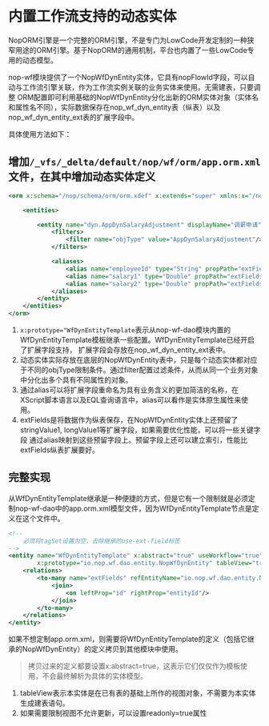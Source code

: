 # 内置工作流支持的动态实体

NopORM引擎是一个完整的ORM引擎，不是专门为LowCode开发定制的一种狭窄用途的ORM引擎。基于NopORM的通用机制，平台也内置了一些LowCode专用的动态模型。

nop-wf模块提供了一个NopWfDynEntity实体，它具有nopFlowId字段，可以自动与工作流引擎关联，作为工作流实例关联的业务实体来使用。无需建表，只要调整
ORM配置即可利用基础的NopWfDynEntity分化出新的ORM实体对象（实体名和属性名不同），实际数据保存在nop_wf_dyn_entity表（纵表）以及nop_wf_dyn_entity_ext表的扩展字段中。

具体使用方法如下：

## 增加`/_vfs/_delta/default/nop/wf/orm/app.orm.xml`文件，在其中增加动态实体定义

````xml
<orm x:schema="/nop/schema/orm/orm.xdef" x:extends="super" xmlns:x="/nop/schema/xdsl.xdef" x:dump="false">

    <entities>

        <entity name="dyn.AppDynSalaryAdjustment" displayName="调薪申请" x:prototype="WfDynEntityTemplate">
            <filters>
                <filter name="objType" value="AppDynSalaryAdjustment"/>
            </filters>

            <aliases>
                <alias name="employeeId" type="String" propPath="extFields.employeeId.string"/>
                <alias name="salary1" type="Double" propPath="extFields.salary1.double"/>
                <alias name="salary2" type="Double" propPath="extFields.salary2.double"/>
            </aliases>
        </entity>
    </entities>
</orm>
````

1. `x:prototype="WfDynEntityTemplate`表示从nop-wf-dao模块内置的WfDynEntityTemplate模板继承一些配置。WfDynEntityTemplate已经开启了扩展字段支持，
扩展字段会存放在nop_wf_dyn_entity_ext表中。
2. 动态实体实际存放在底层的NopWfDynEntity表中，只是每个动态实体都对应于不同的objType限制条件。通过filter配置过滤条件，从而从同一个业务对象中分化出多个具有不同属性的对象。
3. 通过alias可以将扩展字段重命名为具有业务含义的更加简洁的名称，在XScript脚本语言以及EQL查询语言中，alias可以看作是实体原生属性来使用。
4. extFields是将数据作为纵表保存，在NopWfDynEntity实体上还预留了stringValue1, longValue1等扩展字段，如果需要优化性能，可以将一些关键字段
通过alias映射到这些预留字段上。预留字段上还可以建立索引，性能比extFields纵表扩展要好。

## 完整实现

从WfDynEntityTemplate继承是一种便捷的方式，但是它有一个限制就是必须定制nop-wf-dao中的app.orm.xml模型文件，因为WfDynEntityTemplate节点是定义在这个文件中。

````xml
<!--
    必须将tagSet设置为空，去除继承的use-ext-field标签
-->
<entity name="WfDynEntityTemplate" x:abstract="true" useWorkflow="true" registerShortName="true"
        x:prototype="io.nop.wf.dao.entity.NopWfDynEntity" tableView="true" tagSet="">
    <relations>
        <to-many name="extFields" refEntityName="io.nop.wf.dao.entity.NopWfDynEntityExt" keyProp="fieldName">
            <join>
                <on leftProp="id" rightProp="entityId"/>
            </join>
        </to-many>
    </relations>
</entity>
````

如果不想定制app.orm.xml，则需要将WfDynEntityTemplate的定义（包括它继承的NopWfDynEntity）的定义拷贝到其他模块中使用。

> 拷贝过来的定义都要设置x:abstract=true，这表示它们仅仅作为模板使用，不会最终解析为具体的实体模型。

1. tableView表示本实体是在已有表的基础上所作的视图对象，不需要为本实体生成建表语句。
2. 如果需要限制视图不允许更新，可以设置readonly=true属性
